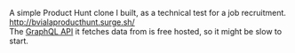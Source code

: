 A simple Product Hunt clone I built, as a technical test for a job recruitment.  
http://bvialaproducthunt.surge.sh/  
The [GraphQL API](https://github.com/bviala/lst-server) it fetches data from is free hosted, so it might be slow to start.

